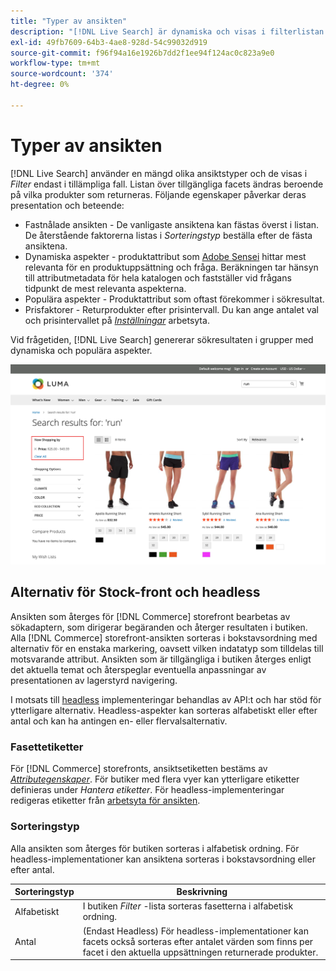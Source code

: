 ```yaml
---
title: "Typer av ansikten"
description: "[!DNL Live Search] är dynamiska och visas i filterlistan när det är relevant."
exl-id: 49fb7609-64b3-4ae8-928d-54c99032d919
source-git-commit: f96f94a16e1926b7dd2f1ee94f124ac0c823a9e0
workflow-type: tm+mt
source-wordcount: '374'
ht-degree: 0%

---
```


# Typer av ansikten

[!DNL Live Search] använder en mängd olika ansiktstyper och de visas i *Filter* endast i tillämpliga fall. Listan över tillgängliga facets ändras beroende på vilka produkter som returneras. Följande egenskaper påverkar deras presentation och beteende:

* Fastnålade ansikten - De vanligaste ansiktena kan fästas överst i listan. De återstående faktorerna listas i *Sorteringstyp* beställa efter de fästa ansiktena.
* Dynamiska aspekter - produktattribut som [Adobe Sensei](https://www.adobe.com/sensei.html) hittar mest relevanta för en produktuppsättning och fråga. Beräkningen tar hänsyn till attributmetadata för hela katalogen och fastställer vid frågans tidpunkt de mest relevanta aspekterna.
* Populära aspekter - Produktattribut som oftast förekommer i sökresultat.
* Prisfaktorer - Returprodukter efter prisintervall. Du kan ange antalet val och prisintervallet på [*Inställningar*](settings.md) arbetsyta.

Vid frågetiden, [!DNL Live Search] genererar sökresultaten i grupper med dynamiska och populära aspekter.

![Fasetter - pris](assets/storefront-search-results-run-price.png)

## Alternativ för Stock-front och headless

Ansikten som återges för [!DNL Commerce] storefront bearbetas av sökadaptern, som dirigerar begäranden och återger resultaten i butiken. Alla [!DNL Commerce] storefront-ansikten sorteras i bokstavsordning med alternativ för en enstaka markering, oavsett vilken indatatyp som tilldelas till motsvarande attribut. Ansikten som är tillgängliga i butiken återges enligt det aktuella temat och återspeglar eventuella anpassningar av presentationen av lagerstyrd navigering.

I motsats till [headless](https://developer.adobe.com/commerce/php/architecture/technical-vision/web-api/) implementeringar behandlas av API:t och har stöd för ytterligare alternativ. Headless-aspekter kan sorteras alfabetiskt eller efter antal och kan ha antingen en- eller flervalsalternativ.

### Fasettetiketter

För [!DNL Commerce] storefronts, ansiktsetiketten bestäms av [*Attributegenskaper*](https://experienceleague.adobe.com/docs/commerce-admin/catalog/product-attributes/create/attribute-product-create.html). För butiker med flera vyer kan ytterligare etiketter definieras under *Hantera etiketter*. För headless-implementeringar redigeras etiketter från [arbetsyta för ansikten](faceting-workspace.md).

### Sorteringstyp

Alla ansikten som återges för butiken sorteras i alfabetisk ordning. För headless-implementationer kan ansiktena sorteras i bokstavsordning eller efter antal.

| Sorteringstyp | Beskrivning |
|--- |--- |
| Alfabetiskt | I butiken *Filter* -lista sorteras fasetterna i alfabetisk ordning. |
| Antal | (Endast Headless) För headless-implementationer kan facets också sorteras efter antalet värden som finns per facet i den aktuella uppsättningen returnerade produkter. |
